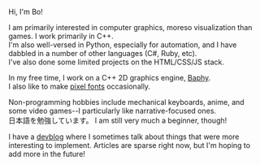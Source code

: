 Hi, I'm Bo!

I am primarily interested in computer graphics, moreso visualization than games. I work primarily in C++.<br>
I'm also well-versed in Python, especially for automation, and I have dabbled in a number of other languages (C#, Ruby, etc).<br>
I've also done some limited projects on the HTML/CSS/JS stack.

In my free time, I work on a C++ 2D graphics engine, [Baphy](https://github.com/bofehlan/baphy).<br>
I also like to make [pixel fonts](https://github.com/bofehlan/fonts) occasionally.

Non-programming hobbies include mechanical keyboards, anime, and some video games--I particularly like narrative-focused ones.<br>
日本語を勉強しています。 I am still very much a beginner, though!

I have a [devblog](https://hash-collision.com) where I sometimes talk about things that were more interesting to implement.
Articles are sparse right now, but I'm hoping to add more in the future!
